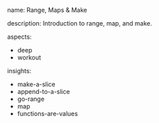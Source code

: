name: Range, Maps & Make

description: Introduction to range, map, and make.

aspects:
  - deep
  - workout

insights:
  - make-a-slice
  - append-to-a-slice
  - go-range
  - map
  - functions-are-values